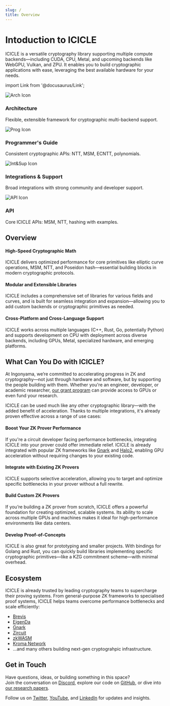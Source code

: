 ```yaml
---
slug: /
title: Overview
---
```


# Intoduction to ICICLE

ICICLE is a versatile cryptography library supporting multiple compute backends—including CUDA, CPU, Metal, and upcoming backends like WebGPU, Vulkan, and ZPU. It enables you to build cryptographic applications with ease, leveraging the best available hardware for your needs.

import Link from '@docusaurus/Link';

<div className="card-grid">

  <Link to="/start/architecture/arch_overview" className="card-link">
    <div className="card-box">
    <img src="/img/Arch.png" alt="Arch Icon" className="card-icon-left" />
      <h3>Architecture</h3>
      <p>Flexible, extensible framework for cryptographic multi-backend support.</p>
    </div>
  </Link>

  <Link to="/start/programmers_guide/general" className="card-link">
    <div className="card-box">
      <img src="/img/Programguide.png" alt="Prog Icon" className="card-icon-left" />
      <div className="card-text">
        <h3>Programmer's Guide</h3>
        <p>Consistent cryptographic APIs: NTT, MSM, ECNTT, polynomials.</p>
      </div>
    </div>
  </Link>

  <Link to="/start/integration-&-support/benchmarks" className="card-link">
    <div className="card-box">
      <img src="/img/Intandsup.png" alt="Int&Sup Icon" className="card-icon-left" />
      <div className="card-text">
        <h3>Integrations & Support</h3>
        <p>Broad integrations with strong community and developer support.</p>
      </div>
    </div>
  </Link>

  <Link to="/apioverview" className="card-link">
    <div className="card-box">
      <img src="/img/API.png" alt="API Icon" className="card-icon-left" />
      <div className="card-text">
        <h3>API</h3>
        <p>Core ICICLE APIs: MSM, NTT, hashing with examples.</p>
      </div>
    </div>
  </Link>

</div>

## Overview

#### High-Speed Cryptographic Math

ICICLE delivers optimized performance for core primitives like elliptic curve operations, MSM, NTT, and Poseidon hash—essential building blocks in modern cryptographic protocols.

#### Modular and Extensible Libraries

ICICLE includes a comprehensive set of libraries for various fields and curves, and is built for seamless integration and expansion—allowing you to add custom backends or cryptographic primitives as needed.

#### Cross-Platform and Cross-Language Support

ICICLE works across multiple languages (C++, Rust, Go, potentially Python) and supports development on CPU with deployment across diverse backends, including GPUs, Metal, specialized hardware, and emerging platforms.

## What Can You Do with ICICLE?

At Ingonyama, we’re committed to accelerating progress in ZK and cryptography—not just through hardware and software, but by supporting the people building with them. Whether you're an engineer, developer, or academic researcher, [our grant program](https://www.ingonyama.com/post/ingonyama-research-grant-2025) can provide access to GPUs or even fund your research.

ICICLE can be used much like any other cryptographic library—with the added benefit of acceleration. Thanks to multiple integrations, it's already proven effective across a range of use cases:

#### Boost Your ZK Prover Performance

If you're a circuit developer facing performance bottlenecks, integrating ICICLE into your prover could offer immediate relief. ICICLE is already integrated with popular ZK frameworks like [Gnark](https://github.com/Consensys/gnark) and [Halo2](https://github.com/zkonduit/halo2), enabling GPU acceleration without requiring changes to your existing code.

#### Integrate with Existing ZK Provers

ICICLE supports selective acceleration, allowing you to target and optimize specific bottlenecks in your prover without a full rewrite.

#### Build Custom ZK Provers

If you’re building a ZK prover from scratch, ICICLE offers a powerful foundation for creating optimized, scalable systems. Its ability to scale across multiple GPUs and machines makes it ideal for high-performance environments like data centers.

#### Develop Proof-of-Concepts

ICICLE is also great for prototyping and smaller projects. With bindings for Golang and Rust, you can quickly build libraries implementing specific cryptographic primitives—like a KZG commitment scheme—with minimal overhead.

## Ecosystem

ICICLE is already trusted by leading cryptography teams to supercharge their proving systems. From general-purpose ZK frameworks to specialised proof systems, ICICLE helps teams overcome performance bottlenecks and scale efficiently:

- [Brevis](https://www.ingonyama.com/blog/icicle-case-study-accelerating-zk-proofs-with-brevis)
- [EigenDa](https://www.eigenda.xyz/)
- [Gnark](https://github.com/Consensys/gnark)
- [Zircuit](https://www.ingonyama.com/blog/case-study-accelerating-zircuits-zero-knowledge-proofs-with-icicle)
- [zkWASM](https://www.ingonyama.com/blog/how-icicle-helps-grow-the-zkwasm-ecosystem)
- [Kroma Network](https://www.ingonyama.com/blog/icicle-case-study-accelerating-zk-proofs-with-kroma-network)
- ...and many others building next-gen cryptograhpic infrastructure.

## Get in Touch

Have questions, ideas, or building something in this space?  
Join the conversation on [Discord](https://discord.gg/6vYrE7waPj), explore our code on [GitHub](https://github.com/ingonyama-zk), or dive into [our research papers](https://github.com/ingonyama-zk/papers).

Follow us on [Twitter](https://x.com/Ingo_zk), [YouTube](https://www.youtube.com/@ingo_ZK), and [LinkedIn](https://www.linkedin.com/company/ingonyama) for updates and insights.
